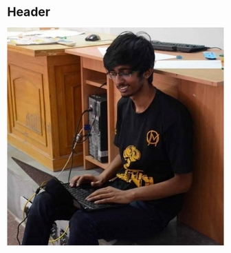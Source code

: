 <!-- TITLE: GSoC : A Peek Into Open Source Coding -->
<!-- SUBTITLE: A quick summary of G So C -->

# Header

![Kumar Prasun GSocian _/\_](/uploads/news/Kumar-Prasun-GSoc.png)